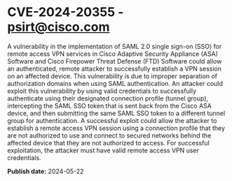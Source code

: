 # CVE-2024-20355 - psirt@cisco.com

A vulnerability in the implementation of SAML 2.0 single sign-on (SSO) for remote access VPN services in Cisco Adaptive Security Appliance (ASA) Software and Cisco Firepower Threat Defense (FTD) Software could allow an authenticated, remote attacker to successfully establish a VPN session on an affected device. This vulnerability is due to improper separation of authorization domains when using SAML authentication. An attacker could exploit this vulnerability by using valid credentials to successfully authenticate using their designated connection profile (tunnel group), intercepting the SAML SSO token that is sent back from the Cisco ASA device, and then submitting the same SAML SSO token to a different tunnel group for authentication. A successful exploit could allow the attacker to establish a remote access VPN session using a connection profile that they are not authorized to use and connect to secured networks behind the affected device that they are not authorized to access. For successful exploitation, the attacker must have valid remote access VPN user credentials.

**Publish date:** 2024-05-22
